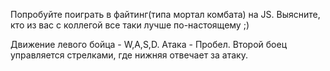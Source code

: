 Попробуйте поиграть в файтинг(типа мортал комбата) на JS. Выясните, кто из вас с коллегой все таки лучше по-настоящему ;) 

Движение левого бойца - W,A,S,D. Атака - Пробел. 
Второй боец управляется стрелками, где нижняя отвечает за атаку. 

